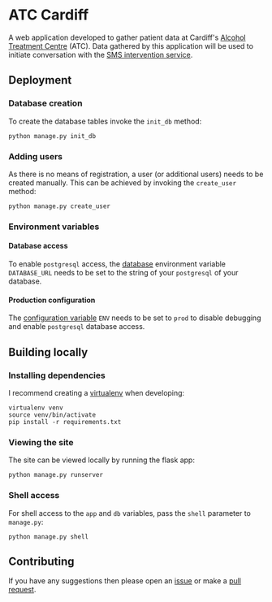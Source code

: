 # ATC Cardiff

A web application developed to gather patient data at Cardiff's [Alcohol Treatment Centre](http://www.walesprobationtrust.gov.uk/alcohol-treatment-centre-2/) (ATC). Data gathered by this application will be used to initiate conversation with the [SMS intervention service](https://github.com/jawrainey/sris).

## Deployment

### Database creation

To create the database tables invoke the `init_db` method:

    python manage.py init_db

### Adding users

As there is no means of registration, a user (or additional users) needs to be created manually. This can be achieved by invoking the `create_user` method:

    python manage.py create_user

### Environment variables

#### Database access

To enable `postgresql` access, the [database](https://github.com/jawrainey/atc/blob/master/settings.py#L23) environment variable `DATABASE_URL` needs to be set to the string of your `postgresql` of your database.

#### Production configuration

The [configuration variable](https://github.com/jawrainey/atc/blob/master/manage.py#L6) `ENV` needs to be set to `prod` to disable debugging and enable `postgresql` database access.

## Building locally

### Installing dependencies

I recommend creating a [virtualenv](http://docs.python-guide.org/en/latest/dev/virtualenvs/) when developing:

    virtualenv venv
    source venv/bin/activate
    pip install -r requirements.txt

### Viewing the site

The site can be viewed locally by running the flask app:

    python manage.py runserver

### Shell access

For shell access to the `app` and `db` variables, pass the `shell` parameter to `manage.py`:

    python manage.py shell

## Contributing

If you have any suggestions then please open an [issue](https://github.com/jawrainey/atc/issues) or make a [pull request](https://github.com/jawrainey/atc/pulls).
